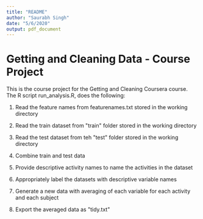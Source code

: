 ```yaml
---
title: "README"
author: "Saurabh Singh"
date: "5/6/2020"
output: pdf_document
---
```


# Getting and Cleaning Data - Course Project

This is the course project for the Getting and Cleaning Coursera course.
The R script run_analysis.R, does the following:

1. Read the feature names from featurenames.txt stored in the working directory

2. Read the train dataset from "train" folder stored in the working directory

3. Read the test dataset from teh "test" folder stored in the working directory

4. Combine train and test data

5. Provide descriptive activity names to name the activities in the dataset

6. Appropriately label the datasets with descriptive variable names

7. Generate a new data with averaging of each variable for each activity and each subject

8. Export the averaged data as "tidy.txt"